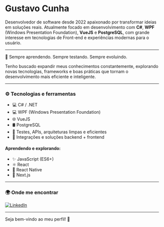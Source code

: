 # Gustavo Cunha

Desenvolvedor de software desde 2022 apaixonado por transformar ideias em soluções reais. 
Atualmente focado em desenvolvimento com **C#**, **WPF** (Windows Presentation Foundation), **VueJS** e **PostgreSQL**, com grande interesse em tecnologias de Front-end e experiências modernas para o usuário.

---

🧠 Sempre aprendendo. Sempre testando. Sempre evoluindo.

Tenho buscado expandir meus conhecimentos constantemente, explorando novas tecnologias, frameworks e boas práticas que tornam o desenvolvimento mais eficiente e inteligente.

---

### ⚙️ Tecnologias e ferramentas

- 💻 C# / .NET
- 💻 WPF (Windows Presentation Foundation)
- 🌐 VueJS
- 🛢️ PostgreSQL
- 🧪 Testes, APIs, arquiteturas limpas e eficientes
- 🔄 Integrações e soluções backend + frontend

#### Aprendendo e explorando:
- ✨ JavaScript (ES6+)
- ⚛️ React
- 📱 React Native
- 🚀 Next.js

---

### 🌍 Onde me encontrar

[![LinkedIn](https://img.shields.io/badge/LinkedIn-Gustavo%20Cunha-0077B5?style=flat&logo=linkedin&logoColor=white)](https://www.linkedin.com/in/gustavofaccocunha)

---

Seja bem-vindo ao meu perfil! 🚀
